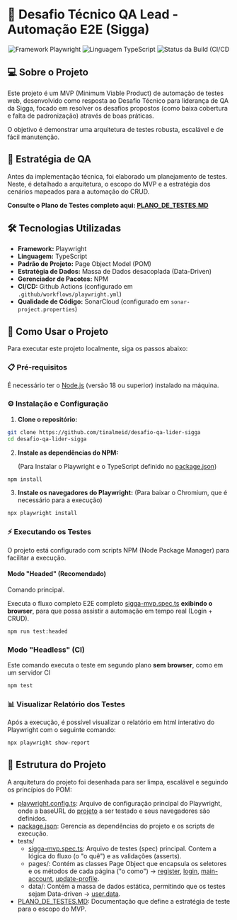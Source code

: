 # 🤖 Desafio Técnico QA Lead - Automação E2E (Sigga)

<div align="center">
    <img src="https://img.shields.io/badge/Framework-Playwright-brightgreen?logo=playwright" alt="Framework Playwright">
    <img src="https://img.shields.io/badge/Linguagem-TypeScript-blue?logo=typescript&logoColor=white" alt="Linguagem TypeScript">
    <img src="https://github.com/tinalmeid/desafio-qa-lider-sigga/actions/workflows/playwright.yml/badge.svg" alt="Status da Build (CI/CD">
</div>

## 💻 Sobre o Projeto

Este projeto é um MVP (Minimum Viable Product) de automação de testes web, desenvolvido como resposta ao Desafio Técnico para liderança de QA da Sigga, focado em resolver os desafios propostos (como baixa cobertura e falta de padronização) através de boas práticas.

O objetivo é demonstrar uma arquitetura de testes robusta, escalável e de fácil manutenção.

## 🎯 Estratégia de QA

Antes da implementação técnica, foi elaborado um planejamento de testes. Neste, é detalhado a arquitetura, o escopo do MVP e a estratégia dos cenários mapeados para a automação do CRUD.

**Consulte o Plano de Testes completo aqui: [PLANO_DE_TESTES.MD](./PLANO_DE_TESTES.MD)**

## 🛠️ Tecnologias Utilizadas

- **Framework:** Playwright
- **Linguagem:** TypeScript
- **Padrão de Projeto:** Page Object Model (POM)
- **Estratégia de Dados:** Massa de Dados desacoplada (Data-Driven)
- **Gerenciador de Pacotes:** NPM
- **CI/CD:** Github Actions (configurado em `.github/workflows/playwright.yml`)
- **Qualidade de Código:** SonarCloud (configurado em `sonar-project.properties`)

## 📝 Como Usar o Projeto

Para executar este projeto localmente, siga os passos abaixo:

### 📋 Pré-requisitos

É necessário ter o [Node.js](https://nodejs.org/) (versão 18 ou superior) instalado na máquina.

### ⚙️ Instalação e Configuração

1. **Clone o repositório:**

```bash
git clone https://github.com/tinalmeid/desafio-qa-lider-sigga
cd desafio-qa-lider-sigga
```

2. **Instale as dependências do NPM:**

   (Para Instalar o Playwright e o TypeScript definido no [package.json](package.json))

```bash
npm install
```

3. **Instale os navegadores do Playwright:**
   (Para baixar o Chromium, que é necessário para a execução)

```bash
npx playwright install
```

### ⚡ Executando os Testes

O projeto está configurado com scripts NPM (Node Package Manager) para facilitar a execução.

#### Modo "Headed" (Recomendado)

Comando principal.

Executa o fluxo completo E2E completo [sigga-mvp.spec.ts](./tests/sigga-mvp.spec.ts) **exibindo o browser**, para que possa assistir a automação em tempo real (Login + CRUD).

```bash
npm run test:headed
```

### Modo "Headless" (CI)

Este comando executa o teste em segundo plano **sem browser**, como em um servidor CI

```bash
npm test
```

### 📊 Visualizar Relatório dos Testes

Após a execução, é possível visualizar o relatório em html interativo do Playwright com o seguinte comando:

```bash
npx playwright show-report
```

## 📂 Estrutura do Projeto

A arquitetura do projeto foi desenhada para ser limpa, escalável e seguindo os princípios do POM:

- [playwright.config.ts](playwright.config.ts): Arquivo de configuração principal do Playwright, onde a baseURL do [projeto](https://parabank.parasoft.com/parabank/) a ser testado e seus navegadores são definidos.
- [package.json](package.json): Gerencia as dependências do projeto e os scripts de execução.
- tests/
  - [sigga-mvp.spec.ts](./tests/sigga-mvp.spec.ts): Arquivo de testes (spec) principal. Contem a lógica do fluxo (o "o quê") e as validações (asserts).
  - pages/: Contém as classes Page Object que encapsula os seletores e os métodos de cada página ("o como") -> [register](./tests/pages/register.page.ts), [login](./tests/pages/login.page.ts), [main-account](./tests/pages/main-account.page.ts), [update-profile](./tests/pages/update-profile.page.ts).
  - data/: Contém a massa de dados estática, permitindo que os testes sejam Data-driven -> [user.data](./tests/data/user.data.ts).
- [PLANO_DE_TESTES.MD](./PLANO_DE_TESTES.MD): Documentação que define a estratégia de teste para o escopo do MVP.
